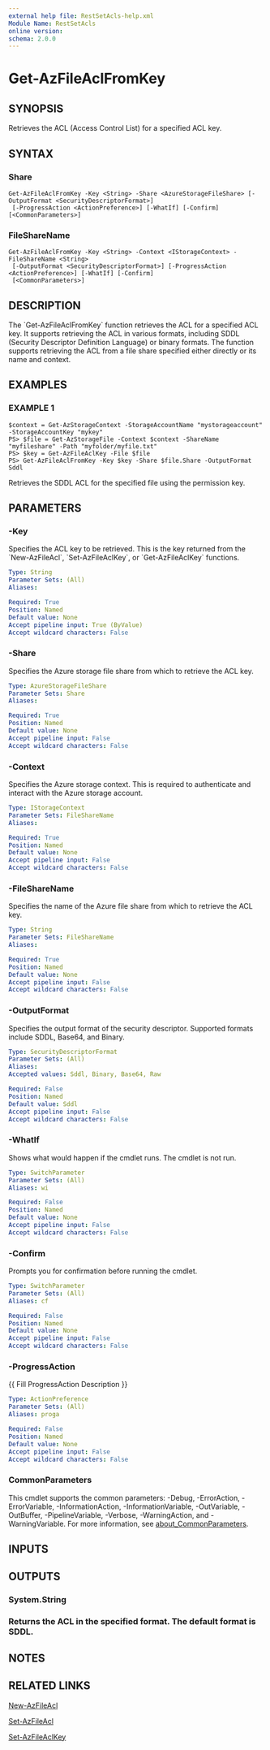 ```yaml
---
external help file: RestSetAcls-help.xml
Module Name: RestSetAcls
online version:
schema: 2.0.0
---
```


# Get-AzFileAclFromKey

## SYNOPSIS
Retrieves the ACL (Access Control List) for a specified ACL key.

## SYNTAX

### Share
```
Get-AzFileAclFromKey -Key <String> -Share <AzureStorageFileShare> [-OutputFormat <SecurityDescriptorFormat>]
 [-ProgressAction <ActionPreference>] [-WhatIf] [-Confirm] [<CommonParameters>]
```

### FileShareName
```
Get-AzFileAclFromKey -Key <String> -Context <IStorageContext> -FileShareName <String>
 [-OutputFormat <SecurityDescriptorFormat>] [-ProgressAction <ActionPreference>] [-WhatIf] [-Confirm]
 [<CommonParameters>]
```

## DESCRIPTION
The \`Get-AzFileAclFromKey\` function retrieves the ACL for a specified ACL key.
It supports retrieving the ACL in
various formats, including SDDL (Security Descriptor Definition Language) or binary formats.
The function supports
retrieving the ACL from a file share specified either directly or its name and context.

## EXAMPLES

### EXAMPLE 1
```
$context = Get-AzStorageContext -StorageAccountName "mystorageaccount" -StorageAccountKey "mykey"
PS> $file = Get-AzStorageFile -Context $context -ShareName "myfileshare" -Path "myfolder/myfile.txt"
PS> $key = Get-AzFileAclKey -File $file
PS> Get-AzFileAclFromKey -Key $key -Share $file.Share -OutputFormat Sddl
```

Retrieves the SDDL ACL for the specified file using the permission key.

## PARAMETERS

### -Key
Specifies the ACL key to be retrieved.
This is the key returned from the \`New-AzFileAcl\`, \`Set-AzFileAclKey\`,
or \`Get-AzFileAclKey\` functions.

```yaml
Type: String
Parameter Sets: (All)
Aliases:

Required: True
Position: Named
Default value: None
Accept pipeline input: True (ByValue)
Accept wildcard characters: False
```

### -Share
Specifies the Azure storage file share from which to retrieve the ACL key.

```yaml
Type: AzureStorageFileShare
Parameter Sets: Share
Aliases:

Required: True
Position: Named
Default value: None
Accept pipeline input: False
Accept wildcard characters: False
```

### -Context
Specifies the Azure storage context.
This is required to authenticate and interact with the Azure storage account.

```yaml
Type: IStorageContext
Parameter Sets: FileShareName
Aliases:

Required: True
Position: Named
Default value: None
Accept pipeline input: False
Accept wildcard characters: False
```

### -FileShareName
Specifies the name of the Azure file share from which to retrieve the ACL key.

```yaml
Type: String
Parameter Sets: FileShareName
Aliases:

Required: True
Position: Named
Default value: None
Accept pipeline input: False
Accept wildcard characters: False
```

### -OutputFormat
Specifies the output format of the security descriptor.
Supported formats include SDDL, Base64, and Binary.

```yaml
Type: SecurityDescriptorFormat
Parameter Sets: (All)
Aliases:
Accepted values: Sddl, Binary, Base64, Raw

Required: False
Position: Named
Default value: Sddl
Accept pipeline input: False
Accept wildcard characters: False
```

### -WhatIf
Shows what would happen if the cmdlet runs.
The cmdlet is not run.

```yaml
Type: SwitchParameter
Parameter Sets: (All)
Aliases: wi

Required: False
Position: Named
Default value: None
Accept pipeline input: False
Accept wildcard characters: False
```

### -Confirm
Prompts you for confirmation before running the cmdlet.

```yaml
Type: SwitchParameter
Parameter Sets: (All)
Aliases: cf

Required: False
Position: Named
Default value: None
Accept pipeline input: False
Accept wildcard characters: False
```

### -ProgressAction
{{ Fill ProgressAction Description }}

```yaml
Type: ActionPreference
Parameter Sets: (All)
Aliases: proga

Required: False
Position: Named
Default value: None
Accept pipeline input: False
Accept wildcard characters: False
```

### CommonParameters
This cmdlet supports the common parameters: -Debug, -ErrorAction, -ErrorVariable, -InformationAction, -InformationVariable, -OutVariable, -OutBuffer, -PipelineVariable, -Verbose, -WarningAction, and -WarningVariable. For more information, see [about_CommonParameters](http://go.microsoft.com/fwlink/?LinkID=113216).

## INPUTS

## OUTPUTS

### System.String
### Returns the ACL in the specified format. The default format is SDDL.
## NOTES

## RELATED LINKS

[New-AzFileAcl]()

[Set-AzFileAcl]()

[Set-AzFileAclKey]()

